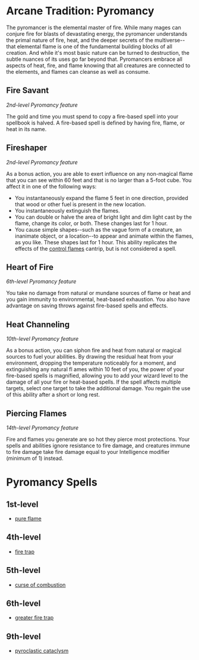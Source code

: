 # Arcane Tradition: Pyromancy
The pyromancer is the elemental master of fire. While many mages can conjure fire for blasts of devastating energy, the pyromancer understands the primal nature of fire, heat, and the deeper secrets of the multiverse--that elemental flame is one of the fundamental building blocks of all creation. And while it's most basic nature can be turned to destruction, the subtle nuances of its uses go far beyond that. Pyromancers embrace all aspects of heat, fire, and flame knowing that all creatures are connected to the elements, and flames can cleanse as well as consume.

## Fire Savant
*2nd-level Pyromancy feature*

The gold and time you must spend to copy a fire-based spell into your spellbook is halved. A fire-based spell is defined by having fire, flame, or heat in its name.

## Fireshaper
*2nd-level Pyromancy feature*

As a bonus action, you are able to exert influence on any non-magical flame that you can see within 60 feet and that is no larger than a 5-foot cube. You affect it in one of the following ways:
* You instantaneously expand the flame 5 feet in one direction, provided that wood or other fuel is present in the new location.
* You instantaneously extinguish the flames. 
* You can double or halve the area of bright light and dim light cast by the flame, change its color, or both. These changes last for 1 hour.
* You cause simple shapes--such as the vague form of a creature, an inanimate object, or a location--to appear and animate within the flames, as you like. These shapes last for 1 hour. This ability replicates the effects of the [control flames](../../Magic/Spells/control-flames.md) cantrip, but is not considered a spell.

## Heart of Fire
*6th-level Pyromancy feature*

You take no damage from natural or mundane sources of flame or heat and you gain immunity to environmental, heat-based exhaustion. You also have advantage on saving throws against fire-based spells and effects.

## Heat Channeling
*10th-level Pyromancy feature*

As a bonus action, you can siphon fire and heat from natural or magical sources to fuel your abilities. By drawing the residual heat from your environment, dropping the temperature noticeably for a moment, and extinguishing any natural fl ames within 10 feet of you, the power of your fire-based spells is magnified, allowing you to add your wizard level to the damage of all your fire or heat-based spells. If the spell affects multiple targets, select one target to take the additional damage. You regain the use of this ability after a short or long rest.

## Piercing Flames
*14th-level Pyromancy feature*

Fire and flames you generate are so hot they pierce most protections. Your spells and abilities ignore resistance to fire damage, and creatures immune to fire damage take fire damage equal to your Intelligence modifier (minimum of 1) instead.

# Pyromancy Spells

## 1st-level
* [pure flame](../../Magic/Spells/pure-flame.md)

## 4th-level
* [fire trap](../../Magic/Spells/fire-trap.md)

## 5th-level
* [curse of combustion](../../Magic/Spells/curse-of-combustion.md)

## 6th-level
* [greater fire trap](../../Magic/Spells/greater-fire-trap.md)

## 9th-level
* [pyroclastic cataclysm](../../Magic/Spells/pyroclastic-cataclysm.md)

